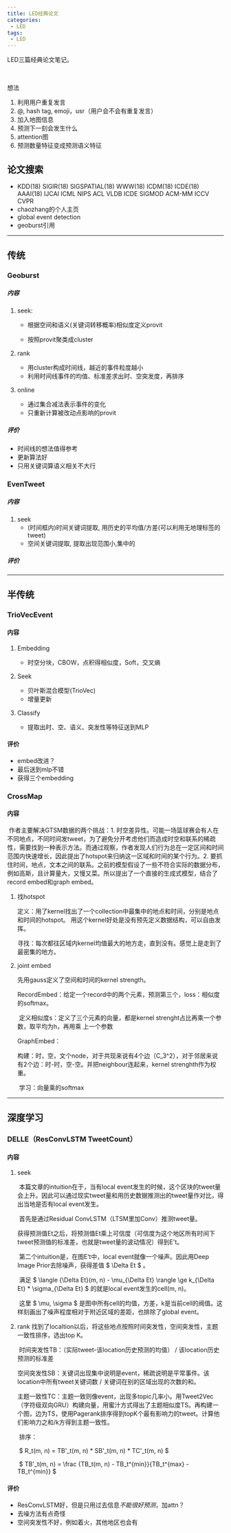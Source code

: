 ```yaml
---
title: LED经典论文
categories:
 - LED
tags:
 - LED
---
```


LED三篇经典论文笔记。

<br />

<!--more-->

想法

1. 利用用户重复发言
2. @, hash tag, emoji，usr（用户会不会有重复发言）
8. 加入地图信息
9. 预测下一刻会发生什么
10. attention图
12. 预测数量特征变成预测语义特征




## 论文搜索

* KDD(18) SIGIR(18) SIGSPATIAL(18) WWW(18) ICDM(18) ICDE(18) AAAI(18) IJCAI ICML NIPS ACL VLDB ICDE SIGMOD ACM-MM ICCV CVPR
* chaozhang的个人主页 
* global event detection
* geoburst引用



---



## 传统

### Geoburst

##### 内容

1. seek:

   * 根据空间和语义(关键词转移概率)相似度定义provit

   * 按照provit聚类成cluster

2. rank

   * 用cluster构成时间线，越近的事件粒度越小
   * 利用时间线事件的均值、标准差求出时、空突发度，再排序

3. online

   * 通过集合减法表示事件的变化
   * 只重新计算被改动点影响的provit

##### 评价

* 时间线的想法值得参考
* 更新算法好
* 只用关键词算语义相关不大行



### EvenTweet

##### 内容

1. seek
   * (时间框内)时间关键词提取, 用历史的平均值/方差(可以利用无地理标签的tweet)
   * 空间关键词提取, 提取出现范围小,集中的

##### 评价

----





## 半传统

### TrioVecEvent

#### 内容

1. Embedding

   * 时空分块，CBOW，点积得相似度，Soft，交叉熵
2. Seek
   * 贝叶斯混合模型(TrioVec)
   * 增量更新
3. Classify
   * 提取出时、空、语义、突发性等特征送到MLP

#### 评价

* embed改进？
* 最后送到mlp不错
* 获得三个embedding



### CrossMap

#### 内容

​    作者主要解决GTSM数据的两个挑战：1. 时空差异性。可能一场篮球赛会有人在不同地点，不同时间发tweet，为了避免分开考虑他们而造成时空和联系的稀疏性，需要找到一种表示方法。而通过观察，作者发现人们行为总在一定区间和时间范围内快速增长，因此提出了hotspot来归纳这一区域和时间的某个行为。2. 要抓住时间，地点，文本之间的联系。之前的模型假设了一些不符合实际的数据分布，例如高斯，且计算量大，又慢又菜。所以提出了一个直接的生成式模型，结合了record embed和graph embed。

1. 找hotspot

    定义：用了kernel找出了一个collection中最集中的地点和时间，分别是地点和时间的hotspot。  用这个kernel好处是没有预先定义数据结构，可以自由发挥。  

    寻找：每次都往区域内kernel均值最大的地方走，直到没有。感觉上是走到了最密集的地方。

2. joint embed

    先用gauss定义了空间和时间的kernel strength。

    RecordEmbed：给定一个record中的两个元素，预测第三个，loss：相似度的softmax。

    ​    定义相似度s：定义了三个元素的向量，都是kernel strenght占比再乘一个参数，取平均为h，再用乘    上一个参数

    GraphEmbed：

    ​    构建：时，空，文个node，对于共现来说有4个边（C_3^2），对于邻居来说有2个边：时-时，空-空。并把neighbour连起来，kernel strenghth作为权重。

    ​    学习：向量乘的softmax

---





## 深度学习

### DELLE（ResConvLSTM TweetCount）
#### 内容

1. seek
   
   ​    本篇文章的intuition在于，当有local event发生的时候，这个区块的tweet量会上升。因此可以通过现实tweet量和用历史数据推测出的tweet量作对比，得出当地是否有local event发生。
   
   ​    首先是通过Residual ConvLSTM（LTSM里加Conv）推测tweet量。
   
   ​    获得预测值Et之后，将预测值Et乘上可信度（可信度为这个地区所有时间下tweet预测值的标准差，也就是tweet量的波动情况）得到E't。
   
   ​    第二个intuition是，在图E‘t中，local event就像一个噪声。因此用Deep Image Prior去除噪声，获得差值 $ \Delta Et $ 。
   
   ​    满足 $ \langle {\Delta Et}(m, n) - \mu_{\Delta Et} \rangle \ge k_{\Delta Et} * \sigma_{\Delta Et} $ 的就是local event发生的cell(m, n)。
   
   ​    这里 $ \mu, \sigma $ 是图中所有cell的均值，方差，k是当前cell的阀值。这样刻画出了噪声程度相对于附近区域的差距，也排除了global event。
   
2. rank
   ​    找到了localtion以后，将这些地点按照时间突发性，空间突发性，主题一致性排序，选出top K。
	
	​    时间突发性TB：（实际tweet-该location历史预测的均值） / 该location历史预测的标准差
	
	​    空间突发性SB：关键词出现集中说明是event，稀疏说明是平常事件。该location中所有tweet关键词数 / 关键词在别的区域出现的次数的和。
	
	​    主题一致性TC：主题一致则像event，出现多topic几率小。用Tweet2Vec（字符级双向GRU）构建向量，用蜜汁方式得出了主题相似度TS。再构建一个图，边为TS，使用Pagerank排序得到topK个最有影响力的tweet。计算他们影响力之和/k方得到主题一致性。
	
	​    排序： 
	
	​    $ R_t(m, n) =  TB'_t(m, n) * SB'_t(m, n) * TC'_t(m, n) $
	
	​    $ TB'_t(m, n) = \frac {TB_t(m, n) - TB_t^{min}}{TB_t^{max} - TB_t^{min}} $

#### 评价

* ResConvLSTM好，但是只用过去信息*不能很好预测*，加attn？
* 去噪方法有点奇怪
* 空间突发性不好，例如着火，其他地区也会有


